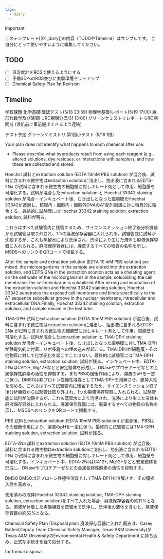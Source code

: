 ```yaml
---
tags:
  - diary
---
```

> [!IMPORTANT]
> このテンプレート[[01_diary]]の内容（TODOやTimeline）はサンプルです。
> ご自分にとって使いやすいように編集してください。

## TODO

- [ ] 温湿度計をROSで使えるようにする
- [ ] 予備SDへのROS並びに実験環境セットアップ
- [ ] Chemical Safety Plan 1st Revision

## Timeline
学校課題
化学基礎Ⅰ確認テスト(5/18 23:59)
物理学基礎Ⅰレポート(5/19 17:00)
線形代数学及び演習Ⅰ URC期間分(5/31 13:00)
グリーンケミストリレポート URC期間分 (渡航前に事前提出できるよう連絡)

テスト予定
グリーンケミストリ 第1回小テスト (5/19 1限)

Your plan does not identify what happens to each chemical after use.  
- Please describe what byproducts result from using each reagent (e.g., altered solutions, dye residues, or interactions with samples), and how these are collected and stored.

Hoechst
試料とextraction solution (EDTA 10mM PBS solution) が混合後、試料に含まれる微生物はextraction solutionに溶出し、抽出液に含まれるEDTS-2Na が試料に含まれる微生物の細胞壁に対しキレート剤として作用、細胞膜を可溶化する。試料が混合したextraction solution と Hoechst 33342 staining solution が混合・インキュベート後、むき出しとなった細胞膜をHoechst 33342が透過し、核膜内・細胞内・細胞外DNAのAT配列副溝に対し特異的に結合する。最終的に試験管にはHoechst 33342 staining solution, extraction solution, 試料が残る。

これらはすべて試験管内に残留するため、サイエンスミッション終了後分析機器から試験管は取り外され、1つの廃液保存容器に入れられる。試験管底に試料が沈殿するが、これも蒸留水により洗浄され、洗浄により生じた液体も廃液保存容器に入れられる。廃液保存容器には、廃棄するすべての物質の名称を示し、MSDSへのリンクをQRコードで掲載する。

After the sample and extraction solution (EDTA 10 mM PBS solution) are mixed, the microorganisms in the sample are eluted into the extraction solution, and EDTS-2Na in the extraction solution acts as a chelating agent on the cell walls of the microorganisms in the sample, solubilizing the cell membrane.The cell membrane is solubilized.After mixing and incubation of the extraction solution and Hoechst 33342 staining solution, Hoechst 33342 penetrates the exposed cell membrane and binds specifically to the AT sequence subcellular groove in the nuclear membrane, intracellular and extracellular DNA.Finally, Hoechst 33342 staining solution, extraction solution, and sample remain in the test tube.


TMA-DPH
試料とextraction solution (EDTA 10mM PBS solution) が混合後、試料に含まれる微生物はextraction solutionに溶出し、抽出液に含まれるEDTS-2Na が試料に含まれる微生物の細胞壁に対しキレート剤として作用、細胞壁を可溶化する。試料が混合したextraction solution と TMA-DPH staining solution が混合・インキュベート後、むき出しとなった細胞膜に対しTMA-DPHが静電気的に付着、リポ多層への埋め込みが起こる。TMA-DPHが細胞膜・その他物質に対して化学変化を起こすことはない。最終的に試験管にはTMA-DPH staining solution, extraction solution, 試料が残る。インキュベート中、EDTA-2NaはCA^2+, Mg^2+などと安定錯体を形成し、DNaseやプロテアーゼなどの金属依存性酵素の活性を抑制する。またPBSの緩衝作用により、溶液のpHを一定に保つ。DMSOは非プロトン性極性溶媒としてTMA-DPHを溶解させ、膜挿入性を高める。これらはすべて試験管内に残留するため、サイエンスミッション終了後分析機器から試験管は取り外され、1つの廃液保存容器に入れられる。試験管底に試料が沈殿するが、これも蒸留水により洗浄され、洗浄により生じた液体も廃液保存容器に入れられる。廃液保存容器には、廃棄するすべての物質の名称を示し、MSDSへのリンクをQRコードで掲載する。

PBS
試料とextraction solution (EDTA 10mM PBS solution) が混合後、PBSはその緩衝作用により、溶液のpHを一定に保つ。最終的に試験管にはTMA-DPH staining solution, extraction solution, 試料が残る。

EDTA-2Na
試料とextraction solution (EDTA 10mM PBS solution) が混合後、試料に含まれる微生物はextraction solutionに溶出し、抽出液に含まれるEDTS-2Na が試料に含まれる微生物の細胞壁に対しキレート剤として作用、細胞壁を可溶化する。インキュベート中、EDTA-2NaはCA^2+, Mg^2+などと安定錯体を形成し、DNaseやプロテアーゼなどの金属依存性酵素の活性を抑制する。

DMSO
DMSOは非プロトン性極性溶媒としてTMA-DPHを溶解させ、その膜挿入性を高める。

使用済みの液体(Hoechst 33342 staining solution, TMA-DPH staining solution, extraction solution)をすべて入れた場合、廃液保存容器の約12%となる。溶液が付着した実験機器を蒸留水で洗浄し、洗浄後の液体を含むと、廃液保存容器の約52%となる。


Chemical Safety Plan (Disposal plan)
廃液保存容器に入れた廃液は、Casey Batten(Deputy Team Chemical Safety Manager, Texas A&M University)がTexas A&M UniversityのEnvironmental Health & Safety Department に持ち込み、正式な手続きを経て処分する。

for formal disposal